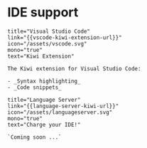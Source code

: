 <!--- wide page --->

# IDE support

```docs-card
title="Visual Studio Code"
link="{{vscode-kiwi-extension-url}}"
icon="/assets/vscode.svg"
mono="true"
text="Kiwi Extension"

The Kiwi extension for Visual Studio Code:

- _Syntax highlighting_
- _Code snippets_
```

```docs-card
title="Language Server"
link="{{language-server-kiwi-url}}"
icon="/assets/languageserver.svg"
mono="true"
text="Charge your IDE!"

`Coming soon ...`
```
